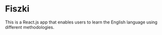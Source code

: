 # Fiszki
This is a React.js app that enables users to learn the English language using different methodologies.
